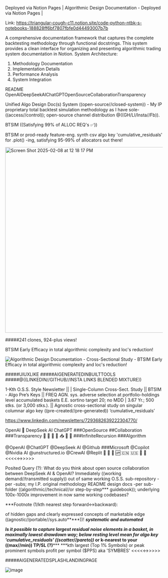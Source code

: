 Deployed via Notion Pages | Algorithmic Design Documentation - Deployed via Notion Pages |

Link: https://triangular-cough-c11.notion.site/code-python-ntbk-s-notebooks-188828ff6bf7807fbfe0d44493007b7b

A comprehensive documentation framework that captures the complete backtesting methodology through functional docstrings. This system provides a clean interface for organizing and presenting algorithmic trading system documentation in Notion. System Architecture: 
1. Methodology Documentation 
2. Implementation Details 
3. Performance Analysis 
4. System Integration

README OpenAIDeepSeekAIChatGPTOpenSourceCollaborationTransparency

Unified Algo Design Doc(s) System ((open-source//closed-system)) - My IP proprietary total backtest simulation methodology as I have sole-((access//control)); open-source channel distribution @((GH/LI/Insta//Fb)).

BTSIM ((Satisfying 99% of ALLOC REQ's ✅))

BTSIM or prod-ready feature-eng. synth csv algo key 'cumulative_residuals' for .plot() -ing, satisfying 95-99% of allocators out there!

<img width="592" alt="Screen Shot 2025-02-08 at 12 18 17 PM" src="https://github.com/user-attachments/assets/b0447fc7-b84e-4bcb-b63d-0fe0c539725e" />

#####241 clones, 924-plus views!

BTSIM Early Efficacy in total algorithmic complexity and loc's reduction!

![Algorithmic Design Documentation - Cross-Sectional Study - BTSIM Early Efficacy in total algorithmic complexity and loc's reduction!](https://github.com/user-attachments/assets/c1e0fa22-1ef9-40d7-af95-e0bbef7a1126)

#####UIUXLIKE
#####AIGENERATEDINBUILTTOOLS
#####@((LINKEDIN//GITHUB//INSTA LINKS BLENDED MIXTURE))

1-Kth O.S.S. Style Newsletter ||
| Single-Column Cross-Sect. Study || BTSIM - Algo Pre’s Keys || FREQ AGN. sys. adverse selection at portfolio-holdings level accumulated baskets E.E. sortino target 20; no MDD | 3.67 Yr.; 500 stks. (or 3,000 stks.). || Agnostic cross-sectional study on singular columnar algo key ((pre-created//pre-generated)) ‘cumulative_residuals’

https://www.linkedin.com/newsletters/7293682639222304770/

OpenAI 🤎 DeepSeek AI ChatGPT ###OpenSource ##Collaboration ###Transparency
🐋 🤖 📧 📨 📥 📮 💌 ###InfiniteRecursion ###Algorithm

@OpenAI @ChatGPT @DeepSeek AI @Github ###Microsoft @Copilot @Nvidia AI @unstructured.io @CrewAI @Replit
🐋 🤖 👫 🆙 🇨🇳 🇺🇸 🤝 📮 
<<<<<->>>>>

Posited Query (?): What do you think about open source collaboration between DeepSeek AI & OpenAI? Immediately ((working demand//transmitted supply)) out of same working O.S.S. sub-repository -per -subs; my I.P. original methodology README design docs -per sub-folder ((algorithmic//technical//or step-by-step*** guidebook)); underlying 100x-1000x improvement in now same working codebases?

***Footnote (1/kth nearest step forward<->backward): 

of hidden gaps and clearly expressed concepts of marketable edge ((agnostic//portable//sys.auto*****))!
*****systematic and automated*****

*****Is it possible to capture largest residual noise elements in a basket, in maximally lowest drawdown way; below resting level mean for algo key 'cumulative_residuals' ((scatter//pareto))*** or k-nearest to your ((max//min)) TP/SL (?)*****
***kth largest (Top 1% Symbols) or peak prominent symbols profit per symbol ($PPS) aka 'SYMBRES'
<<<<<->>>>>

#####AIGENERATEDSPLASHLANDINGPAGE

![image](https://github.com/user-attachments/assets/b0b36784-9061-4668-a0b9-42375bf1f8f6)

